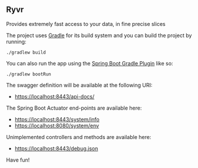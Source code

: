 ## Ryvr

Provides extremely fast access to your data, in fine precise slices


The project uses [Gradle](https://gradle.org/) for its build system and you can build the project by running:

	./gradlew build

You can also run the app using the [Spring Boot Gradle Plugin](http://docs.spring.io/spring-boot/docs/current/reference/html/build-tool-plugins-gradle-plugin.html) like so: 

	./gradlew bootRun

The swagger definition will be available at the following URI:

 - [https://localhost:8443/api-docs/](http://localhost:8443/api-docs/)

The Spring Boot Actuator end-points are available here:

- [https://localhost:8443/system/info](http://localhost:8443/system/info)
- [https://localhost:8080/system/env](http://localhost:8443/system/env)

Unimplemented controllers and methods are available here:

 - [https://localhost:8443/debug.json](http://localhost:8080/debug.json)

Have fun!


